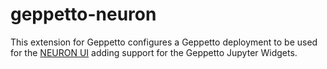 # geppetto-neuron

This extension for Geppetto configures a Geppetto deployment to be used for the [NEURON UI](https://github.com/MetaCell/NEURON-UI) adding support for the Geppetto Jupyter Widgets.
